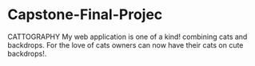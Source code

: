 # Capstone-Final-Projec
CATTOGRAPHY 
My web application is one of a kind! combining cats and backdrops. For the love of cats owners can now have their cats on cute backdrops!.
